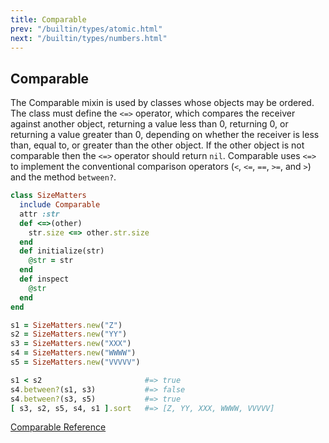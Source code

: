 ```yaml
---
title: Comparable
prev: "/builtin/types/atomic.html"
next: "/builtin/types/numbers.html"
---
```


## Comparable[](#comparable)

The Comparable mixin is used by classes whose objects may be ordered. The class must define the `<=>` operator, which compares the receiver against another object, returning a value less than 0, returning 0, or returning a value greater than 0, depending on whether the receiver is less than, equal to, or greater than the other object. If the other object is not comparable then the `<=>` operator should return `nil`. Comparable uses `<=>` to implement the conventional comparison operators (`<`, `<=`, `==`, `>=`, and `>`) and the method `between?`.


```ruby
class SizeMatters
  include Comparable
  attr :str
  def <=>(other)
    str.size <=> other.str.size
  end
  def initialize(str)
    @str = str
  end
  def inspect
    @str
  end
end

s1 = SizeMatters.new("Z")
s2 = SizeMatters.new("YY")
s3 = SizeMatters.new("XXX")
s4 = SizeMatters.new("WWWW")
s5 = SizeMatters.new("VVVVV")

s1 < s2                       #=> true
s4.between?(s1, s3)           #=> false
s4.between?(s3, s5)           #=> true
[ s3, s2, s5, s4, s1 ].sort   #=> [Z, YY, XXX, WWWW, VVVVV]
```

<a href='https://ruby-doc.org/core-2.7.0/Comparable.html' class='ruby-doc remote' target='_blank'>Comparable Reference</a>

